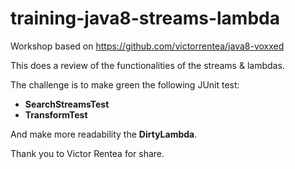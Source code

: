 # training-java8-streams-lambda

Workshop based on https://github.com/victorrentea/java8-voxxed

This does a review of the functionalities of the streams & lambdas.

The challenge is to make green the following JUnit test:

  * **SearchStreamsTest**
  * **TransformTest**
 
 And make more readability the **DirtyLambda**.

 Thank you to Victor Rentea for share.
